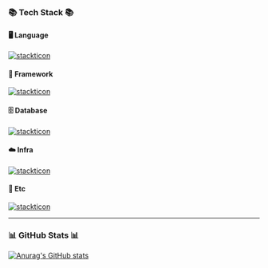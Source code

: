 

### 📚 Tech Stack 📚  


#### 🖥️ Language
[![stackticon](https://firebasestorage.googleapis.com/v0/b/stackticon-81399.appspot.com/o/images%2F1740093485317?alt=media&token=d1875a2f-c37a-4c93-b7f3-2fe2bec10e61)](https://github.com/msdio/stackticon)

#### 🚀 Framework
[![stackticon](https://firebasestorage.googleapis.com/v0/b/stackticon-81399.appspot.com/o/images%2F1740093356164?alt=media&token=ac71e603-eb63-4711-a056-486b08a39f6f)](https://github.com/msdio/stackticon)

#### 🗄️ Database
[![stackticon](https://firebasestorage.googleapis.com/v0/b/stackticon-81399.appspot.com/o/images%2F1740093537570?alt=media&token=ccf7c772-f26b-4ae3-b953-8fa1bf59c24c)](https://github.com/msdio/stackticon)

#### ☁️ Infra
[![stackticon](https://firebasestorage.googleapis.com/v0/b/stackticon-81399.appspot.com/o/images%2F1740093627813?alt=media&token=a9392ad2-bd39-4ddd-be4c-4da5d263abc8)](https://github.com/msdio/stackticon)

#### 🔧 Etc
[![stackticon](https://firebasestorage.googleapis.com/v0/b/stackticon-81399.appspot.com/o/images%2F1740093537570?alt=media&token=ccf7c772-f26b-4ae3-b953-8fa1bf59c24c)](https://github.com/msdio/stackticon)

---

### 📊 GitHub Stats 📊  

[![Anurag's GitHub stats](https://github-readme-stats.vercel.app/api?username=KIPUMP&show_icons=true&theme=dark)](https://github.com/anuraghazra/github-readme-stats)


